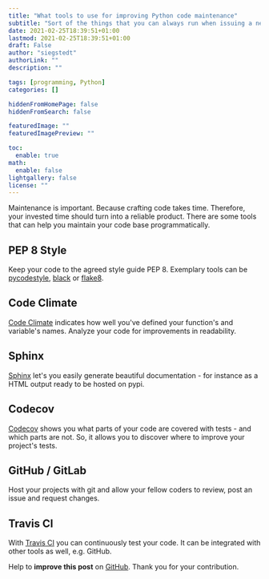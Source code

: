 ```yaml
---
title: "What tools to use for improving Python code maintenance"
subtitle: "Sort of the things that you can always run when issuing a new piece of code"
date: 2021-02-25T18:39:51+01:00
lastmod: 2021-02-25T18:39:51+01:00
draft: False
author: "siegstedt"
authorLink: ""
description: ""

tags: [programming, Python]
categories: []

hiddenFromHomePage: false
hiddenFromSearch: false

featuredImage: ""
featuredImagePreview: ""

toc:
  enable: true
math:
  enable: false
lightgallery: false
license: ""
---
```


Maintenance is important. Because crafting code takes time. Therefore, your invested time should turn into a reliable product. There are some tools that can help you maintain your code base programmatically.

<!--more-->

## PEP 8 Style

Keep your code to the agreed style guide PEP 8. Exemplary tools can be [pycodestyle](https://pypi.org/project/pycodestyle/), [black](https://pypi.org/project/black/) or [flake8](https://flake8.pycqa.org/en/latest/).


## Code Climate

[Code Climate](https://codeclimate.com/) indicates how well you've defined your function's and variable's names. Analyze your code for improvements in readability.


## Sphinx

[Sphinx](https://pypi.org/project/Sphinx/) let's you easily generate beautiful documentation - for instance as a HTML output ready to be hosted on pypi.


## Codecov

[Codecov](https://about.codecov.io/) shows you what parts of your code are covered with tests - and which parts are not. So, it allows you to discover where to improve your project's tests.


## GitHub / GitLab

Host your projects with git and allow your fellow coders to review, post an issue and request changes.


## Travis CI

With [Travis CI](https://travis-ci.org/) you can continuously test your code. It can be integrated with other tools as well, e.g. GitHub.


Help to **improve this post** on [GitHub](https://github.com/siegstedt/machinemind/blob/main/content/posts/tools-to-improve-py-code.md). Thank you for your contribution.